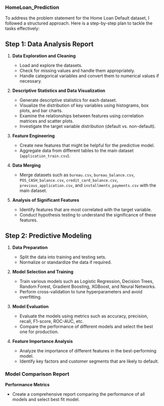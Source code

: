 ### HomeLoan_Prediction

To address the problem statement for the Home Loan Default dataset, I followed a structured approach. Here is a step-by-step plan to tackle the tasks effectively:


## Step 1: Data Analysis Report
1. **Data Exploration and Cleaning**
   - Load and explore the datasets.
   - Check for missing values and handle them appropriately.
   - Handle categorical variables and convert them to numerical values if necessary.

2. **Descriptive Statistics and Data Visualization**
   - Generate descriptive statistics for each dataset.
   - Visualize the distribution of key variables using histograms, box plots, and bar charts.
   - Examine the relationships between features using correlation matrices and scatter plots.
   - Investigate the target variable distribution (default vs. non-default).

3. **Feature Engineering**
   - Create new features that might be helpful for the predictive model.
   - Aggregate data from different tables to the main dataset (`application_train.csv`).

4. **Data Merging**
   - Merge datasets such as `bureau.csv`, `bureau_balance.csv`, `POS_CASH_balance.csv`, `credit_card_balance.csv`, `previous_application.csv`, and `installments_payments.csv` with the main dataset.

5. **Analysis of Significant Features**
   - Identify features that are most correlated with the target variable.
   - Conduct hypothesis testing to understand the significance of these features.

## Step 2: Predictive Modeling
1. **Data Preparation**
   - Split the data into training and testing sets.
   - Normalize or standardize the data if required.

2. **Model Selection and Training**
   - Train various models such as Logistic Regression, Decision Trees, Random Forest, Gradient Boosting, XGBoost, and Neural Networks.
   - Perform cross-validation to tune hyperparameters and avoid overfitting.

3. **Model Evaluation**
   - Evaluate the models using metrics such as accuracy, precision, recall, F1-score, ROC-AUC, etc.
   - Compare the performance of different models and select the best one for production.

4. **Feature Importance Analysis**
   - Analyze the importance of different features in the best-performing model.
   - Identify key factors and customer segments that are likely to default.

### Model Comparison Report
**Performance Metrics**
   - Create a comprehensive report comparing the performance of all models and select best fit model.



